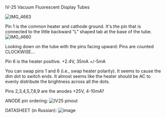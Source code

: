 IV-25 Vacuum Fluorescent Display Tubes

![IMG_4663](https://user-images.githubusercontent.com/12539254/168512877-f954671e-9f8a-4e43-84fe-31a2f929019c.jpg)

Pin 1 is the common heater and cathode ground.  It's the pin that is connected to the little backward "L" shaped tab at the base of the tube.
![IMG_4660](https://user-images.githubusercontent.com/12539254/168504918-4506f281-7332-4272-871b-df320360d5a7.jpg)

Looking down on the tube with the pins facing upward: Pins are counted CLOCKWISE...

Pin 6 is the heater positive.  +2.4V, 35mA +/-5mA

You can swap pins 1 and 6 (i.e., swap heater polarity).  It seems to cause the dim dot to switch ends.  It almost seems like the heater should be AC to evenly distribute the brightness across all the dots.

Pins 2,3,4,5,7,8,9 are the anodes +25V, 4-10mA?

ANODE pin ordering:
![IV25 pinout](https://user-images.githubusercontent.com/12539254/168511312-f22d31ca-6f45-43fb-9f5b-896c306fb96d.jpg)

DATASHEET (in Russian):
![image](https://user-images.githubusercontent.com/12539254/168506308-da6dbe01-4c76-4187-8489-e54f5f7b94ae.png)
